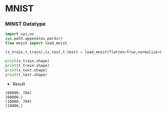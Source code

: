# MNIST
### MINST Datatype
```python
import sys,os
sys.path.append(os.pardir)
from mnist import load_mnist

(x_train,t_train),(x_test,t_test) = load_mnist(flatten=True,normalize=False)

print(x_train.shape)
print(t_train.shape)
print(x_test.shape)
print(t_test.shape)
```
* Result
```shell
(60000, 784)
(60000,)
(10000, 784)
(10000,)
```
